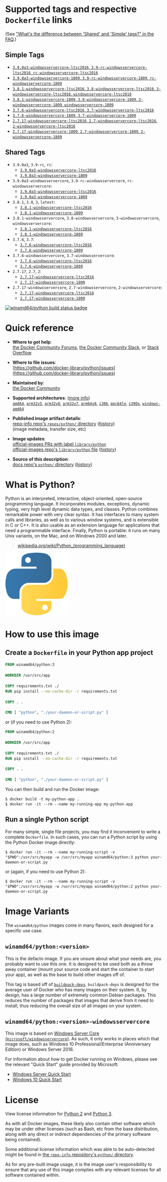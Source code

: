 <!--

********************************************************************************

WARNING:

    DO NOT EDIT "python/README.md"

    IT IS AUTO-GENERATED

    (from the other files in "python/" combined with a set of templates)

********************************************************************************

-->

# Supported tags and respective `Dockerfile` links

(See ["What's the difference between 'Shared' and 'Simple' tags?" in the FAQ](https://github.com/docker-library/faq#whats-the-difference-between-shared-and-simple-tags).)

## Simple Tags

-	[`3.9.0a3-windowsservercore-ltsc2016`, `3.9-rc-windowsservercore-ltsc2016`, `rc-windowsservercore-ltsc2016`](https://github.com/docker-library/python/blob/64ab8fdb60f7b3f011a61b9950afedf0059df309/3.9-rc/windows/windowsservercore-ltsc2016/Dockerfile)
-	[`3.9.0a3-windowsservercore-1809`, `3.9-rc-windowsservercore-1809`, `rc-windowsservercore-1809`](https://github.com/docker-library/python/blob/64ab8fdb60f7b3f011a61b9950afedf0059df309/3.9-rc/windows/windowsservercore-1809/Dockerfile)
-	[`3.8.1-windowsservercore-ltsc2016`, `3.8-windowsservercore-ltsc2016`, `3-windowsservercore-ltsc2016`, `windowsservercore-ltsc2016`](https://github.com/docker-library/python/blob/b4d8610b1c2a4062586bc2d36e3f4bb4ff4738a0/3.8/windows/windowsservercore-ltsc2016/Dockerfile)
-	[`3.8.1-windowsservercore-1809`, `3.8-windowsservercore-1809`, `3-windowsservercore-1809`, `windowsservercore-1809`](https://github.com/docker-library/python/blob/b4d8610b1c2a4062586bc2d36e3f4bb4ff4738a0/3.8/windows/windowsservercore-1809/Dockerfile)
-	[`3.7.6-windowsservercore-ltsc2016`, `3.7-windowsservercore-ltsc2016`](https://github.com/docker-library/python/blob/052eee2625b08d678cd58c71abaad0886a32d4ea/3.7/windows/windowsservercore-ltsc2016/Dockerfile)
-	[`3.7.6-windowsservercore-1809`, `3.7-windowsservercore-1809`](https://github.com/docker-library/python/blob/052eee2625b08d678cd58c71abaad0886a32d4ea/3.7/windows/windowsservercore-1809/Dockerfile)
-	[`2.7.17-windowsservercore-ltsc2016`, `2.7-windowsservercore-ltsc2016`, `2-windowsservercore-ltsc2016`](https://github.com/docker-library/python/blob/aab9eaf66f960332ab6e19c0d81e0b6e6fa90a3b/2.7/windows/windowsservercore-ltsc2016/Dockerfile)
-	[`2.7.17-windowsservercore-1809`, `2.7-windowsservercore-1809`, `2-windowsservercore-1809`](https://github.com/docker-library/python/blob/aab9eaf66f960332ab6e19c0d81e0b6e6fa90a3b/2.7/windows/windowsservercore-1809/Dockerfile)

## Shared Tags

-	`3.9.0a3`, `3.9-rc`, `rc`:
	-	[`3.9.0a3-windowsservercore-ltsc2016`](https://github.com/docker-library/python/blob/64ab8fdb60f7b3f011a61b9950afedf0059df309/3.9-rc/windows/windowsservercore-ltsc2016/Dockerfile)
	-	[`3.9.0a3-windowsservercore-1809`](https://github.com/docker-library/python/blob/64ab8fdb60f7b3f011a61b9950afedf0059df309/3.9-rc/windows/windowsservercore-1809/Dockerfile)
-	`3.9.0a3-windowsservercore`, `3.9-rc-windowsservercore`, `rc-windowsservercore`:
	-	[`3.9.0a3-windowsservercore-ltsc2016`](https://github.com/docker-library/python/blob/64ab8fdb60f7b3f011a61b9950afedf0059df309/3.9-rc/windows/windowsservercore-ltsc2016/Dockerfile)
	-	[`3.9.0a3-windowsservercore-1809`](https://github.com/docker-library/python/blob/64ab8fdb60f7b3f011a61b9950afedf0059df309/3.9-rc/windows/windowsservercore-1809/Dockerfile)
-	`3.8.1`, `3.8`, `3`, `latest`:
	-	[`3.8.1-windowsservercore-ltsc2016`](https://github.com/docker-library/python/blob/b4d8610b1c2a4062586bc2d36e3f4bb4ff4738a0/3.8/windows/windowsservercore-ltsc2016/Dockerfile)
	-	[`3.8.1-windowsservercore-1809`](https://github.com/docker-library/python/blob/b4d8610b1c2a4062586bc2d36e3f4bb4ff4738a0/3.8/windows/windowsservercore-1809/Dockerfile)
-	`3.8.1-windowsservercore`, `3.8-windowsservercore`, `3-windowsservercore`, `windowsservercore`:
	-	[`3.8.1-windowsservercore-ltsc2016`](https://github.com/docker-library/python/blob/b4d8610b1c2a4062586bc2d36e3f4bb4ff4738a0/3.8/windows/windowsservercore-ltsc2016/Dockerfile)
	-	[`3.8.1-windowsservercore-1809`](https://github.com/docker-library/python/blob/b4d8610b1c2a4062586bc2d36e3f4bb4ff4738a0/3.8/windows/windowsservercore-1809/Dockerfile)
-	`3.7.6`, `3.7`:
	-	[`3.7.6-windowsservercore-ltsc2016`](https://github.com/docker-library/python/blob/052eee2625b08d678cd58c71abaad0886a32d4ea/3.7/windows/windowsservercore-ltsc2016/Dockerfile)
	-	[`3.7.6-windowsservercore-1809`](https://github.com/docker-library/python/blob/052eee2625b08d678cd58c71abaad0886a32d4ea/3.7/windows/windowsservercore-1809/Dockerfile)
-	`3.7.6-windowsservercore`, `3.7-windowsservercore`:
	-	[`3.7.6-windowsservercore-ltsc2016`](https://github.com/docker-library/python/blob/052eee2625b08d678cd58c71abaad0886a32d4ea/3.7/windows/windowsservercore-ltsc2016/Dockerfile)
	-	[`3.7.6-windowsservercore-1809`](https://github.com/docker-library/python/blob/052eee2625b08d678cd58c71abaad0886a32d4ea/3.7/windows/windowsservercore-1809/Dockerfile)
-	`2.7.17`, `2.7`, `2`:
	-	[`2.7.17-windowsservercore-ltsc2016`](https://github.com/docker-library/python/blob/aab9eaf66f960332ab6e19c0d81e0b6e6fa90a3b/2.7/windows/windowsservercore-ltsc2016/Dockerfile)
	-	[`2.7.17-windowsservercore-1809`](https://github.com/docker-library/python/blob/aab9eaf66f960332ab6e19c0d81e0b6e6fa90a3b/2.7/windows/windowsservercore-1809/Dockerfile)
-	`2.7.17-windowsservercore`, `2.7-windowsservercore`, `2-windowsservercore`:
	-	[`2.7.17-windowsservercore-ltsc2016`](https://github.com/docker-library/python/blob/aab9eaf66f960332ab6e19c0d81e0b6e6fa90a3b/2.7/windows/windowsservercore-ltsc2016/Dockerfile)
	-	[`2.7.17-windowsservercore-1809`](https://github.com/docker-library/python/blob/aab9eaf66f960332ab6e19c0d81e0b6e6fa90a3b/2.7/windows/windowsservercore-1809/Dockerfile)

[![winamd64/python build status badge](https://img.shields.io/jenkins/s/https/doi-janky.infosiftr.net/job/multiarch/job/windows-amd64/job/python.svg?label=winamd64/python%20%20build%20job)](https://doi-janky.infosiftr.net/job/multiarch/job/windows-amd64/job/python/)

# Quick reference

-	**Where to get help**:  
	[the Docker Community Forums](https://forums.docker.com/), [the Docker Community Slack](http://dockr.ly/slack), or [Stack Overflow](https://stackoverflow.com/search?tab=newest&q=docker)

-	**Where to file issues**:  
	[https://github.com/docker-library/python/issues](https://github.com/docker-library/python/issues)

-	**Maintained by**:  
	[the Docker Community](https://github.com/docker-library/python)

-	**Supported architectures**: ([more info](https://github.com/docker-library/official-images#architectures-other-than-amd64))  
	[`amd64`](https://hub.docker.com/r/amd64/python/), [`arm32v5`](https://hub.docker.com/r/arm32v5/python/), [`arm32v6`](https://hub.docker.com/r/arm32v6/python/), [`arm32v7`](https://hub.docker.com/r/arm32v7/python/), [`arm64v8`](https://hub.docker.com/r/arm64v8/python/), [`i386`](https://hub.docker.com/r/i386/python/), [`ppc64le`](https://hub.docker.com/r/ppc64le/python/), [`s390x`](https://hub.docker.com/r/s390x/python/), [`windows-amd64`](https://hub.docker.com/r/winamd64/python/)

-	**Published image artifact details**:  
	[repo-info repo's `repos/python/` directory](https://github.com/docker-library/repo-info/blob/master/repos/python) ([history](https://github.com/docker-library/repo-info/commits/master/repos/python))  
	(image metadata, transfer size, etc)

-	**Image updates**:  
	[official-images PRs with label `library/python`](https://github.com/docker-library/official-images/pulls?q=label%3Alibrary%2Fpython)  
	[official-images repo's `library/python` file](https://github.com/docker-library/official-images/blob/master/library/python) ([history](https://github.com/docker-library/official-images/commits/master/library/python))

-	**Source of this description**:  
	[docs repo's `python/` directory](https://github.com/docker-library/docs/tree/master/python) ([history](https://github.com/docker-library/docs/commits/master/python))

# What is Python?

Python is an interpreted, interactive, object-oriented, open-source programming language. It incorporates modules, exceptions, dynamic typing, very high level dynamic data types, and classes. Python combines remarkable power with very clear syntax. It has interfaces to many system calls and libraries, as well as to various window systems, and is extensible in C or C++. It is also usable as an extension language for applications that need a programmable interface. Finally, Python is portable: it runs on many Unix variants, on the Mac, and on Windows 2000 and later.

> [wikipedia.org/wiki/Python_(programming_language)](https://en.wikipedia.org/wiki/Python_%28programming_language%29)

![logo](https://raw.githubusercontent.com/docker-library/docs/01c12653951b2fe592c1f93a13b4e289ada0e3a1/python/logo.png)

# How to use this image

## Create a `Dockerfile` in your Python app project

```dockerfile
FROM winamd64/python:3

WORKDIR /usr/src/app

COPY requirements.txt ./
RUN pip install --no-cache-dir -r requirements.txt

COPY . .

CMD [ "python", "./your-daemon-or-script.py" ]
```

or (if you need to use Python 2):

```dockerfile
FROM winamd64/python:2

WORKDIR /usr/src/app

COPY requirements.txt ./
RUN pip install --no-cache-dir -r requirements.txt

COPY . .

CMD [ "python", "./your-daemon-or-script.py" ]
```

You can then build and run the Docker image:

```console
$ docker build -t my-python-app .
$ docker run -it --rm --name my-running-app my-python-app
```

## Run a single Python script

For many simple, single file projects, you may find it inconvenient to write a complete `Dockerfile`. In such cases, you can run a Python script by using the Python Docker image directly:

```console
$ docker run -it --rm --name my-running-script -v "$PWD":/usr/src/myapp -w /usr/src/myapp winamd64/python:3 python your-daemon-or-script.py
```

or (again, if you need to use Python 2):

```console
$ docker run -it --rm --name my-running-script -v "$PWD":/usr/src/myapp -w /usr/src/myapp winamd64/python:2 python your-daemon-or-script.py
```

# Image Variants

The `winamd64/python` images come in many flavors, each designed for a specific use case.

## `winamd64/python:<version>`

This is the defacto image. If you are unsure about what your needs are, you probably want to use this one. It is designed to be used both as a throw away container (mount your source code and start the container to start your app), as well as the base to build other images off of.

This tag is based off of [`buildpack-deps`](https://hub.docker.com/_/buildpack-deps/). `buildpack-deps` is designed for the average user of Docker who has many images on their system. It, by design, has a large number of extremely common Debian packages. This reduces the number of packages that images that derive from it need to install, thus reducing the overall size of all images on your system.

## `winamd64/python:<version>-windowsservercore`

This image is based on [Windows Server Core (`microsoft/windowsservercore`)](https://hub.docker.com/r/microsoft/windowsservercore/). As such, it only works in places which that image does, such as Windows 10 Professional/Enterprise (Anniversary Edition) or Windows Server 2016.

For information about how to get Docker running on Windows, please see the relevant "Quick Start" guide provided by Microsoft:

-	[Windows Server Quick Start](https://msdn.microsoft.com/en-us/virtualization/windowscontainers/quick_start/quick_start_windows_server)
-	[Windows 10 Quick Start](https://msdn.microsoft.com/en-us/virtualization/windowscontainers/quick_start/quick_start_windows_10)

# License

View license information for [Python 2](https://docs.python.org/2/license.html) and [Python 3](https://docs.python.org/3/license.html).

As with all Docker images, these likely also contain other software which may be under other licenses (such as Bash, etc from the base distribution, along with any direct or indirect dependencies of the primary software being contained).

Some additional license information which was able to be auto-detected might be found in [the `repo-info` repository's `python/` directory](https://github.com/docker-library/repo-info/tree/master/repos/python).

As for any pre-built image usage, it is the image user's responsibility to ensure that any use of this image complies with any relevant licenses for all software contained within.
